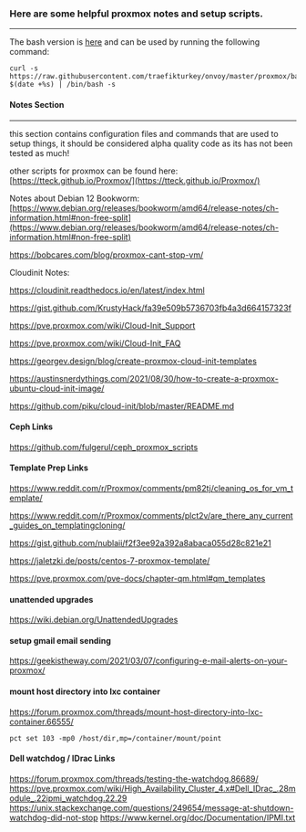 ### Here are some helpful proxmox notes and setup scripts.
- - -
The bash version is [here](https://github.com/traefikturkey/onvoy/blob/master/proxmox/bash/setup.sh) and can be used by running the following command:
```
curl -s https://raw.githubusercontent.com/traefikturkey/onvoy/master/proxmox/bash/setup.sh?$(date +%s) | /bin/bash -s
```

#### Notes Section
- - - 
this section contains configuration files and commands that are used to setup things, it should be considered alpha quality code as its has not been tested as much!

other scripts for proxmox can be found here: [https://tteck.github.io/Proxmox/](https://tteck.github.io/Proxmox/)

Notes about Debian 12 Bookworm: [https://www.debian.org/releases/bookworm/amd64/release-notes/ch-information.html#non-free-split](https://www.debian.org/releases/bookworm/amd64/release-notes/ch-information.html#non-free-split)

https://bobcares.com/blog/proxmox-cant-stop-vm/

Cloudinit Notes:

https://cloudinit.readthedocs.io/en/latest/index.html

https://gist.github.com/KrustyHack/fa39e509b5736703fb4a3d664157323f

https://pve.proxmox.com/wiki/Cloud-Init_Support

https://pve.proxmox.com/wiki/Cloud-Init_FAQ

https://georgev.design/blog/create-proxmox-cloud-init-templates

https://austinsnerdythings.com/2021/08/30/how-to-create-a-proxmox-ubuntu-cloud-init-image/

https://github.com/piku/cloud-init/blob/master/README.md

#### Ceph Links
https://github.com/fulgerul/ceph_proxmox_scripts

#### Template Prep Links
https://www.reddit.com/r/Proxmox/comments/pm82tj/cleaning_os_for_vm_template/

https://www.reddit.com/r/Proxmox/comments/plct2v/are_there_any_current_guides_on_templatingcloning/

https://gist.github.com/nublaii/f2f3ee92a392a8abaca055d28c821e21

https://jaletzki.de/posts/centos-7-proxmox-template/

https://pve.proxmox.com/pve-docs/chapter-qm.html#qm_templates

#### unattended upgrades
https://wiki.debian.org/UnattendedUpgrades

#### setup gmail email sending 
https://geekistheway.com/2021/03/07/configuring-e-mail-alerts-on-your-proxmox/

#### mount host directory into lxc container
https://forum.proxmox.com/threads/mount-host-directory-into-lxc-container.66555/
```
pct set 103 -mp0 /host/dir,mp=/container/mount/point
```

#### Dell watchdog / IDrac Links
https://forum.proxmox.com/threads/testing-the-watchdog.86689/
https://pve.proxmox.com/wiki/High_Availability_Cluster_4.x#Dell_IDrac_.28module_.22ipmi_watchdog.22.29
https://unix.stackexchange.com/questions/249654/message-at-shutdown-watchdog-did-not-stop
https://www.kernel.org/doc/Documentation/IPMI.txt
